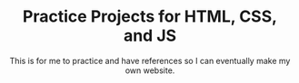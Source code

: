 <h1 align="center">Practice Projects for HTML, CSS, and JS</h1>
<p align="center">This is for me to practice and have references so I can eventually make my own website.</p>
